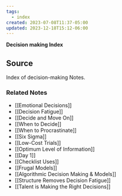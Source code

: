 ```yaml
---
tags:
  - index
created: 2023-07-08T11:37-05:00
updated: 2023-12-18T15:12-06:00
---
```

**Decision making Index**

## Source

Index of decision-making Notes.

### Related Notes
- [[Emotional Decisions]] 
- [[Decision Fatigue]] 
- [[Decide and Move On]] 
- [[When to Decide]]
- [[When to Procrastinate]]
- [[Six Sigma]] 
- [[Low-Cost Trials]] 
- [[Optimum Level of Information]] 
- [[Day 1]] 
- [[Checklist Uses]]
- [[Frugal Models]]
- [[Algorithmic Decision Making & Models]]
- [[Structure Removes Decision Fatigue]]
- [[Talent is Making the Right Decisions]]